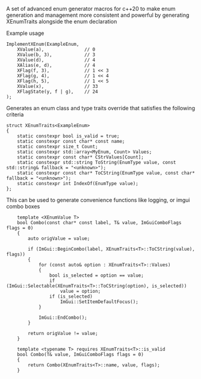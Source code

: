 A set of advanced enum generator macros for c++20 to make enum generation and management more consistent and powerful by generating XEnumTraits alongside the enum declaration

Example usage
```
ImplementXEnum(ExampleEnum,
    XValue(a),               // 0
    XValue(b, 3),            // 3
    XValue(d),               // 4
    XAlias(e, d),            // 4
    XFlag(f, 3),             // 1 << 3
    XFlag(g, 4),             // 1 << 4
    XFlag(h, 5),             // 1 << 5
    XValue(x),               // 33
    XFlagState(y, f | g),    // 24
);
```

Generates an enum class and type traits override that satisfies the following criteria
```
struct XEnumTraits<ExampleEnum>
{
    static constexpr bool is_valid = true;
    static constexpr const char* const name;
    static constexpr size_t Count;
    static constexpr std::array<MyEnum, Count> Values;
    static constexpr const char* CStrValues[Count];
    static constexpr std::string ToString(EnumType value, const std::string& fallback = "<unknown>");
    static constexpr const char* ToCString(EnumType value, const char* fallback = "<unknown>");
    static constexpr int IndexOf(EnumType value);
};
```

This can be used to generate convenience functions like logging, or imgui combo boxes
```
    template <XEnumValue T>
    bool Combo(const char* const label, T& value, ImGuiComboFlags flags = 0)
    {
        auto origValue = value;

        if (ImGui::BeginCombo(label, XEnumTraits<T>::ToCString(value), flags))
        {
            for (const auto& option : XEnumTraits<T>::Values)
            {
                bool is_selected = option == value;
                if (ImGui::Selectable(XEnumTraits<T>::ToCString(option), is_selected))
                    value = option;
                if (is_selected)
                    ImGui::SetItemDefaultFocus();
            }

            ImGui::EndCombo();
        }

        return origValue != value;
    }

    template <typename T> requires XEnumTraits<T>::is_valid
    bool Combo(T& value, ImGuiComboFlags flags = 0)
    {
        return Combo(XEnumTraits<T>::name, value, flags);
    }
```